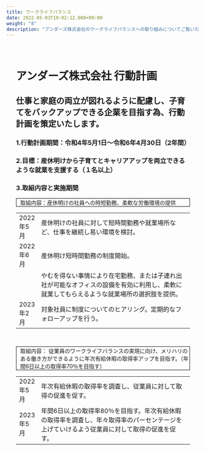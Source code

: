 ```yaml
---
title: ワークライフバランス
date: 2022-05-03T19:02:12.000+09:00
weight: "8"
description: "アンダーズ株式会社のワークライフバランスへの取り組みについてご覧いただけます。"
---
```

<div amp-fx="fade-in" data-duration="500ms" class='container' style="padding: 25px"> <h1 class="inline">アンダーズ株式会社 行動計画 </h1>

## <p class="mt-16">仕事と家庭の両立が図れるように配慮し、子育てをバックアップできる企業を目指す為、行動計画を策定いたします。 </p>

### 1.行動計画期間：令和4年5月1日～令和6年4月30日（2年間）

### 2.目標：産休明けから子育てとキャリアアップを両立できるような就業を支援する（１名以上）

### 3.取組内容と実施期間

<p style="border: 1px solid black; padding-left: 10px">取組内容：産休明けの社員への時短勤務、柔軟な労働環境の提供 </p>

<table>
<tr>
<td width="10%">2022年5月 </td>
<td width="90%">産休明けの社員に対して短時間勤務や就業場所など、仕事を継続し易い環境を検討。 </td>
</tr>
<tr>
<td width="10%">2022年6月</td>
<td width="90%">産休明け短時間勤務の制度開始。 </td>
</tr>
<tr>
<td width="10%"></td>
<td width="90%">やむを得ない事情により在宅勤務、または子連れ出社が可能なオフィスの設備を有効に利用し、柔軟に就業してもらえるような就業場所の選択肢を提供。</td>
</tr>
<tr>
<td width="10%"></>2023年2月　</td>
<td width="90%"></>対象社員に制度についてのヒアリング。定期的なフォローアップを行う。 </td>
</tr>
</table><br>



<p style="border: 1px solid black; padding-left: 10px">取組内容： 従業員のワークライフバランスの実現に向け、メリハリのある働き方ができるように年次有給休暇の取得率アップを目指す。（年間6日以上の取得率70％を目指す） </p>

<table>
<tr>
<td width="10%">2022年5月</td>
<td width="90%">年次有給休暇の取得率を調査し、従業員に対して取得の促進を促す。 </td>
</tr>
<tr>
<td width="10%">2023年5月</td>
<td width="90%">年間6日以上の取得率80％を目指す。年次有給休暇の取得率を調査し、年々取得率のパーセンテージを上げていけるよう従業員に対して取得の促進を促す。 </td>
</tr>
</table>
</div>
